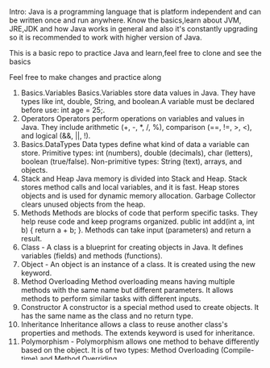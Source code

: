 Intro: Java is a programming language that is platform independent and can be written once and run anywhere. 
Know the basics,learn about JVM, JRE,JDK and how Java works in general and also it's constantly upgrading so it is recommended to work with higher version of Java.

This is a basic repo to practice Java and learn,feel free to clone and see the basics

Feel free to make changes and practice along

1) Basics.Variables
Basics.Variables store data values in Java. They have types like int, double, String, and boolean.A variable must be declared before use: int age = 25;.
2) Operators
Operators perform operations on variables and values in Java. They include arithmetic (+, -, *, /, %), comparison (==, !=, >, <), and logical (&&, ||, !).
3) Basics.DataTypes
Data types define what kind of data a variable can store. Primitive types: int (numbers), double (decimals), char (letters), boolean (true/false).
Non-primitive types: String (text), arrays, and objects.
4) Stack and Heap
Java memory is divided into Stack and Heap. Stack stores method calls and local variables, and it is fast. Heap stores objects and is used for dynamic memory allocation.
Garbage Collector clears unused objects from the heap.
5) Methods
Methods are blocks of code that perform specific tasks. They help reuse code and keep programs organized. public int add(int a, int b) { return a + b; }.
Methods can take input (parameters) and return a result.
6) Class - A class is a blueprint for creating objects in Java. It defines variables (fields) and methods (functions).
7) Object - An object is an instance of a class. It is created using the new keyword.
8) Method Overloading
Method overloading means having multiple methods with the same name but different parameters. It allows methods to perform similar tasks with different inputs.
9) Constructor
A constructor is a special method used to create objects. It has the same name as the class and no return type.
10) Inheritance
Inheritance allows a class to reuse another class's properties and methods. The extends keyword is used for inheritance.
11) Polymorphism - Polymorphism allows one method to behave differently based on the object. It is of two types: Method Overloading (Compile-time) and Method Overriding
12) Encapsulation
Encapsulation means wrapping data (variables) and methods in a class.It helps protect data using private access modifiers and getter/setter methods.
13) Abstraction 
Abstraction hides unnecessary details and shows only essential features. It is achieved using abstract classes or interfaces.
14) Interface 
An interface is like a blueprint with only method declarations (no body). A class implements an interface using the implements keyword.
15) Exception Handling
    Exception handling deals with runtime errors to prevent program crashes. It uses try, catch, finally, and throw.
16) Final Keyword
    The final keyword is used to prevent modification. It can be applied to variables, methods, and classes.
17) Static Keyword
    The static keyword is used for class-level variables and methods. Static members belong to the class, not to individual objects.
18) Multithreading
    Multithreading allows multiple tasks to run simultaneously.
    Threads can be created using Thread class or Runnable interface.
19) Collections Framework
    Java Collections provide dynamic data structures like ArrayList, HashMap, and LinkedList.
20) Lambda Expressions (Java 8)
    Lambdas provide a shorter way to write functions in Java.
    They are used mainly with functional interfaces.
21) Streams (Java 8)
    Streams process collections efficiently using functional programming.
22) 